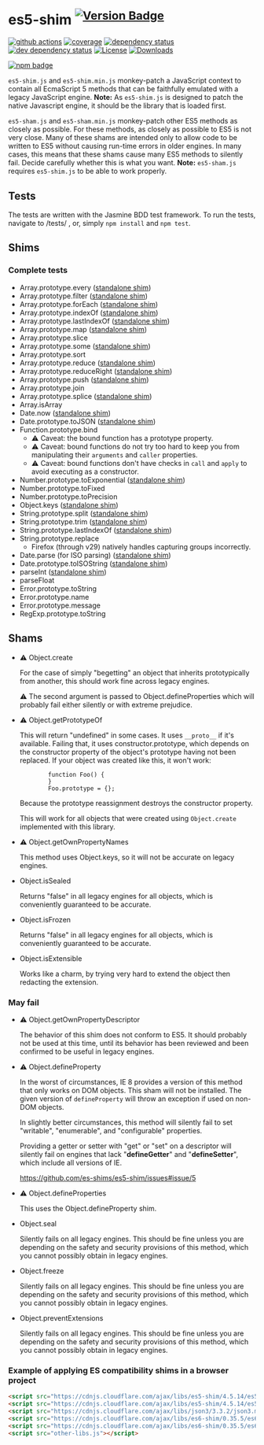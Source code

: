 # es5-shim <sup>[![Version Badge][npm-version-svg]][package-url]</sup>

[![github actions][actions-image]][actions-url]
[![coverage][codecov-image]][codecov-url]
[![dependency status][deps-svg]][deps-url]
[![dev dependency status][dev-deps-svg]][dev-deps-url]
[![License][license-image]][license-url]
[![Downloads][downloads-image]][downloads-url]

[![npm badge][npm-badge-png]][package-url]

`es5-shim.js` and `es5-shim.min.js` monkey-patch a JavaScript context to
contain all EcmaScript 5 methods that can be faithfully emulated with a
legacy JavaScript engine.
**Note:** As `es5-shim.js` is designed to patch the native Javascript
engine, it should be the library that is loaded first.

`es5-sham.js` and `es5-sham.min.js` monkey-patch other ES5 methods as
closely as possible. For these methods, as closely as possible to ES5
is not very close. Many of these shams are intended only to allow code
to be written to ES5 without causing run-time errors in older engines.
In many cases, this means that these shams cause many ES5 methods to
silently fail. Decide carefully whether this is what you want.
**Note:** `es5-sham.js` requires `es5-shim.js` to be able to work properly.

## Tests

The tests are written with the Jasmine BDD test framework.
To run the tests, navigate to <root-folder>/tests/ , or,
simply `npm install` and `npm test`.

## Shims

### Complete tests

- Array.prototype.every ([standalone shim](https://www.npmjs.com/package/array.prototype.every))
- Array.prototype.filter ([standalone shim](https://www.npmjs.com/package/array.prototype.filter))
- Array.prototype.forEach ([standalone shim](https://www.npmjs.com/package/array.prototype.foreach))
- Array.prototype.indexOf ([standalone shim](https://www.npmjs.com/package/array.prototype.indexof))
- Array.prototype.lastIndexOf ([standalone shim](https://www.npmjs.com/package/array.prototype.lastindexof))
- Array.prototype.map ([standalone shim](https://www.npmjs.com/package/array.prototype.map))
- Array.prototype.slice
- Array.prototype.some ([standalone shim](https://www.npmjs.com/package/array.prototype.some))
- Array.prototype.sort
- Array.prototype.reduce ([standalone shim](https://www.npmjs.com/package/array.prototype.reduce))
- Array.prototype.reduceRight ([standalone shim](https://www.npmjs.com/package/array.prototype.reduceright))
- Array.prototype.push ([standalone shim](https://www.npmjs.com/package/array.prototype.push))
- Array.prototype.join
- Array.prototype.splice ([standalone shim](https://www.npmjs.com/package/array.prototype.splice))
- Array.isArray
- Date.now ([standalone shim](https://www.npmjs.com/package/date))
- Date.prototype.toJSON ([standalone shim](https://www.npmjs.com/package/date))
- Function.prototype.bind
    - :warning: Caveat: the bound function has a prototype property.
    - :warning: Caveat: bound functions do not try too hard to keep you
      from manipulating their `arguments` and `caller` properties.
    - :warning: Caveat: bound functions don't have checks in `call` and
      `apply` to avoid executing as a constructor.
- Number.prototype.toExponential ([standalone shim](https://www.npmjs.com/package/number.prototype.toexponential))
- Number.prototype.toFixed
- Number.prototype.toPrecision
- Object.keys ([standalone shim](https://www.npmjs.com/package/object-keys))
- String.prototype.split ([standalone shim](https://www.npmjs.com/package/string.prototype.split))
- String.prototype.trim ([standalone shim](https://www.npmjs.com/package/string.prototype.trim))
- String.prototype.lastIndexOf ([standalone shim](https://www.npmjs.com/package/string.prototype.lastindexof))
- String.prototype.replace
    - Firefox (through v29) natively handles capturing groups incorrectly.
- Date.parse (for ISO parsing) ([standalone shim](https://www.npmjs.com/package/date))
- Date.prototype.toISOString ([standalone shim](https://www.npmjs.com/package/date))
- parseInt ([standalone shim](https://www.npmjs.com/package/parseint))
- parseFloat
- Error.prototype.toString
- Error.prototype.name
- Error.prototype.message
- RegExp.prototype.toString

## Shams

- :warning: Object.create

    For the case of simply "begetting" an object that inherits
    prototypically from another, this should work fine across legacy
    engines.

    :warning: The second argument is passed to Object.defineProperties
    which will probably fail either silently or with extreme prejudice.

- :warning: Object.getPrototypeOf

    This will return "undefined" in some cases. It uses `__proto__` if
    it's available. Failing that, it uses constructor.prototype, which
    depends on the constructor property of the object's prototype having
    not been replaced. If your object was created like this, it won't
    work:

              function Foo() {
              }
              Foo.prototype = {};

    Because the prototype reassignment destroys the constructor
    property.

    This will work for all objects that were created using
    `Object.create` implemented with this library.

- :warning: Object.getOwnPropertyNames

    This method uses Object.keys, so it will not be accurate on legacy
    engines.

- Object.isSealed

    Returns "false" in all legacy engines for all objects, which is
    conveniently guaranteed to be accurate.

- Object.isFrozen

    Returns "false" in all legacy engines for all objects, which is
    conveniently guaranteed to be accurate.

- Object.isExtensible

    Works like a charm, by trying very hard to extend the object then
    redacting the extension.

### May fail

- :warning: Object.getOwnPropertyDescriptor

    The behavior of this shim does not conform to ES5. It should
    probably not be used at this time, until its behavior has been
    reviewed and been confirmed to be useful in legacy engines.

- :warning: Object.defineProperty

    In the worst of circumstances, IE 8 provides a version of this
    method that only works on DOM objects. This sham will not be
    installed. The given version of `defineProperty` will throw an
    exception if used on non-DOM objects.

    In slightly better circumstances, this method will silently fail to
    set "writable", "enumerable", and "configurable" properties.

    Providing a getter or setter with "get" or "set" on a descriptor
    will silently fail on engines that lack "**defineGetter**" and
    "**defineSetter**", which include all versions of IE.

    https://github.com/es-shims/es5-shim/issues#issue/5

- :warning: Object.defineProperties

    This uses the Object.defineProperty shim.

- Object.seal

    Silently fails on all legacy engines. This should be
    fine unless you are depending on the safety and security
    provisions of this method, which you cannot possibly
    obtain in legacy engines.

- Object.freeze

    Silently fails on all legacy engines. This should be
    fine unless you are depending on the safety and security
    provisions of this method, which you cannot possibly
    obtain in legacy engines.

- Object.preventExtensions

    Silently fails on all legacy engines. This should be
    fine unless you are depending on the safety and security
    provisions of this method, which you cannot possibly
    obtain in legacy engines.

### Example of applying ES compatibility shims in a browser project

```html
<script src="https://cdnjs.cloudflare.com/ajax/libs/es5-shim/4.5.14/es5-shim.min.js"></script>
<script src="https://cdnjs.cloudflare.com/ajax/libs/es5-shim/4.5.14/es5-sham.min.js"></script>
<script src="https://cdnjs.cloudflare.com/ajax/libs/json3/3.3.2/json3.min.js"></script>
<script src="https://cdnjs.cloudflare.com/ajax/libs/es6-shim/0.35.5/es6-shim.min.js"></script>
<script src="https://cdnjs.cloudflare.com/ajax/libs/es6-shim/0.35.5/es6-sham.min.js"></script>
<script src="other-libs.js"></script>
```

[package-url]: https://npmjs.org/package/es5-shim
[npm-version-svg]: https://versionbadg.es/es-shims/es5-shim.svg
[deps-svg]: https://david-dm.org/es-shims/es5-shim.svg
[deps-url]: https://david-dm.org/es-shims/es5-shim
[dev-deps-svg]: https://david-dm.org/es-shims/es5-shim/dev-status.svg
[dev-deps-url]: https://david-dm.org/es-shims/es5-shim#info=devDependencies
[npm-badge-png]: https://nodei.co/npm/es5-shim.png?downloads=true&stars=true
[license-image]: https://img.shields.io/npm/l/es5-shim.svg
[license-url]: LICENSE
[downloads-image]: https://img.shields.io/npm/dm/es5-shim.svg
[downloads-url]: https://npm-stat.com/charts.html?package=es5-shim
[codecov-image]: https://codecov.io/gh/es-shims/es5-shim/branch/main/graphs/badge.svg
[codecov-url]: https://app.codecov.io/gh/es-shims/es5-shim/
[actions-image]: https://img.shields.io/endpoint?url=https://github-actions-badge-u3jn4tfpocch.runkit.sh/es-shims/es5-shim
[actions-url]: https://github.com/es-shims/es5-shim/actions
